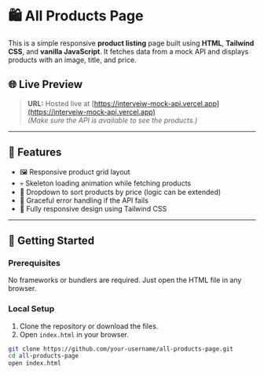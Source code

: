 # 🛍️ All Products Page

This is a simple responsive **product listing** page built using **HTML**, **Tailwind CSS**, and **vanilla JavaScript**. It fetches data from a mock API and displays products with an image, title, and price.

## 🌐 Live Preview

> **URL:** Hosted live at [https://interveiw-mock-api.vercel.app](https://interveiw-mock-api.vercel.app)  
> *(Make sure the API is available to see the products.)*

---

## 📂 Features

- 🖼️ Responsive product grid layout
- 💀 Skeleton loading animation while fetching products
- 🔄 Dropdown to sort products by price (logic can be extended)
- 🧾 Graceful error handling if the API fails
- 📱 Fully responsive design using Tailwind CSS

---

## 🚀 Getting Started

### Prerequisites

No frameworks or bundlers are required. Just open the HTML file in any browser.

### Local Setup

1. Clone the repository or download the files.
2. Open `index.html` in your browser.

```bash
git clone https://github.com/your-username/all-products-page.git
cd all-products-page
open index.html
